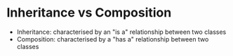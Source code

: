 # Inheritance vs Composition
- Inheritance: characterised by an "is a" relationship between two classes
- Composition: characterised by a "has a" relationship between two classes
